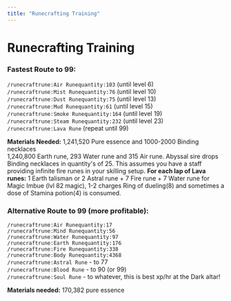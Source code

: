 ```yaml
---
title: "Runecrafting Training"
---
```


# Runecrafting Training

### Fastest Route to 99:

`/runecraftrune:Air Runequantity:103` (until level 6) \
`/runecraftrune:Mist Runequantity:76` (until level 10) \
`/runecraftrune:Dust Runequantity:75` (until level 13) \
`/runecraftrune:Mud Runequantity:61` (until level 15) \
`/runecraftrune:Smoke Runequantity:164` (until level 19) \
`/runecraftrune:Steam Runequantity:232` (until level 23) \
`/runecraftrune:Lava Rune` (repeat until 99)

**Materials Needed:** 1,241,520 Pure essence and 1000-2000 Binding necklaces \
1,240,800 Earth rune, 293 Water rune and 315 Air rune. Abyssal sire drops Binding necklaces in quantity's of 25. This assumes you have a staff providing infinite fire runes in your skilling setup.
**For each lap of Lava runes:** 1 Earth talisman or 2 Astral rune + 7 Fire rune + 7 Water rune for Magic Imbue (lvl 82 magic), 1-2 charges Ring of dueling(8) and sometimes a dose of Stamina potion(4) is consumed.

### Alternative Route to 99 (more profitable):

`/runecraftrune:Air Runequantity:17`\
`/runecraftrune:Mind Runequantity:56`\
`/runecraftrune:Water Runequantity:97`\
`/runecraftrune:Earth Runequantity:176`\
`/runecraftrune:Fire Runequantity:338`\
`/runecraftrune:Body Runequantity:4368`\
`/runecraftrune:Astral Rune` - to 77\
`/runecraftrune:Blood Rune` - to 90 (or 99)\
`/runecraftrune:Soul Rune` - to whatever, this is best xp/hr at the Dark altar!

**Materials needed:** 170,382 pure essence
